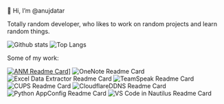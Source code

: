 👋 Hi, I’m @anujdatar

Totally random developer, who likes to work on random projects and learn random things. 

![Github stats](https://github-readme-stats.vercel.app/api?username=anujdatar&count_private=true&show_icons=true&hide=contribs&theme=dark) 
![Top Langs](https://github-readme-stats.vercel.app/api/top-langs/?username=anujdatar&layout=compact&theme=dark)

Some of my work:

[![ANM Readme Card](https://github-readme-stats.vercel.app/api/pin/?username=anujdatar&repo=anm&theme=tokyonight)](https://github.com/anujdatar/anm)]
![OneNote Readme Card](https://github-readme-stats.vercel.app/api/pin/?username=anujdatar&repo=onenote-desktop&theme=dracula)
![Excel Data Extractor Readme Card](https://github-readme-stats.vercel.app/api/pin/?username=anujdatar&repo=excel-data-extractor&theme=onedark)
![TeamSpeak Readme Card](https://github-readme-stats.vercel.app/api/pin/?username=anujdatar&repo=teamspeak-arm&theme=cobalt)
![CUPS Readme Card](https://github-readme-stats.vercel.app/api/pin/?username=anujdatar&repo=cups-docker&theme=tokyonight)
![CloudflareDDNS Readme Card](https://github-readme-stats.vercel.app/api/pin/?username=anujdatar&repo=cloudflare-ddns-docker&theme=dracula)
![Python AppConfig Readme Card](https://github-readme-stats.vercel.app/api/pin/?username=anujdatar&repo=py-appconfig&theme=onedark)
![VS Code in Nautilus Readme Card](https://github-readme-stats.vercel.app/api/pin/?username=anujdatar&repo=code-nautilus&theme=cobalt)


<!-- https://github.com/anuraghazra/github-readme-stats -->
<!---
anujdatar/anujdatar is a ✨ special ✨ repository because its `README.md` (this file) appears on your GitHub profile.
You can click the Preview link to take a look at your changes.
--->

